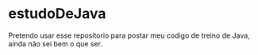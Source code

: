 # estudoDeJava
Pretendo usar esse repositorio para postar meu codigo de treino de Java, ainda não sei bem o que ser.
